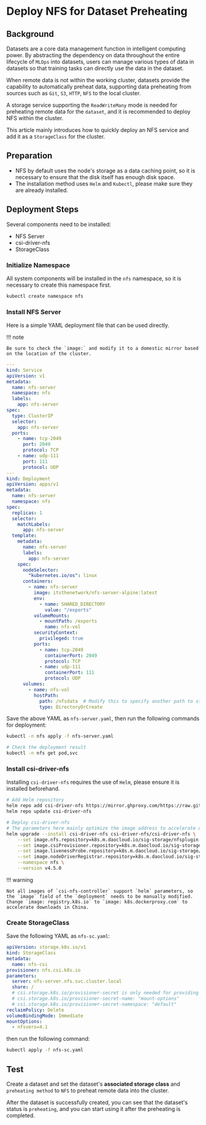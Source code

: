 # Deploy NFS for Dataset Preheating

## Background

Datasets are a core data management function in intelligent computing power.
By abstracting the dependency on data throughout the entire lifecycle of `MLOps`
into datasets, users can manage various types of data in datasets so that
training tasks can directly use the data in the dataset.

When remote data is not within the working cluster, datasets provide the capability
to automatically preheat data, supporting data preheating from sources such as
`Git`, `S3`, `HTTP`, `NFS` to the local cluster.

A storage service supporting the `ReadWriteMany` mode is needed for preheating
remote data for the `dataset`, and it is recommended to deploy NFS within the cluster.

This article mainly introduces how to quickly deploy an NFS service and add it as a
`StorageClass` for the cluster.

## Preparation

* NFS by default uses the node's storage as a data caching point,
  so it is necessary to ensure that the disk itself has enough disk space.
* The installation method uses `Helm` and `Kubectl`, please make sure they are already installed.

## Deployment Steps

Several components need to be installed:

* NFS Server
* csi-driver-nfs
* StorageClass

### Initialize Namespace

All system components will be installed in the `nfs` namespace,
so it is necessary to create this namespace first.

```bash
kubectl create namespace nfs
```

### Install NFS Server

Here is a simple YAML deployment file that can be used directly.

!!! note

    Be sure to check the `image:` and modify it to a domestic mirror based on the location of the cluster.

```yaml titile="nfs-server.yaml"
---
kind: Service
apiVersion: v1
metadata:
  name: nfs-server
  namespace: nfs
  labels:
    app: nfs-server
spec:
  type: ClusterIP
  selector:
    app: nfs-server
  ports:
    - name: tcp-2049
      port: 2049
      protocol: TCP
    - name: udp-111
      port: 111
      protocol: UDP
---
kind: Deployment
apiVersion: apps/v1
metadata:
  name: nfs-server
  namespace: nfs
spec:
  replicas: 1
  selector:
    matchLabels:
      app: nfs-server
  template:
    metadata:
      name: nfs-server
      labels:
        app: nfs-server
    spec:
      nodeSelector:
        "kubernetes.io/os": linux
      containers:
        - name: nfs-server
          image: itsthenetwork/nfs-server-alpine:latest
          env:
            - name: SHARED_DIRECTORY
              value: "/exports"
          volumeMounts:
            - mountPath: /exports
              name: nfs-vol
          securityContext:
            privileged: true
          ports:
            - name: tcp-2049
              containerPort: 2049
              protocol: TCP
            - name: udp-111
              containerPort: 111
              protocol: UDP
      volumes:
        - name: nfs-vol
          hostPath:
            path: /nfsdata  # Modify this to specify another path to store NFS shared data
            type: DirectoryOrCreate
```

Save the above YAML as `nfs-server.yaml`, then run the following commands for deployment:

```bash
kubectl -n nfs apply -f nfs-server.yaml

# Check the deployment result
kubectl -n nfs get pod,svc
```

### Install csi-driver-nfs

Installing `csi-driver-nfs` requires the use of `Helm`, please ensure it is installed beforehand.

```bash
# Add Helm repository
helm repo add csi-driver-nfs https://mirror.ghproxy.com/https://raw.githubusercontent.com/kubernetes-csi/csi-driver-nfs/master/charts
helm repo update csi-driver-nfs

# Deploy csi-driver-nfs
# The parameters here mainly optimize the image address to accelerate downloads in China
helm upgrade --install csi-driver-nfs csi-driver-nfs/csi-driver-nfs \
    --set image.nfs.repository=k8s.m.daocloud.io/sig-storage/nfsplugin \
    --set image.csiProvisioner.repository=k8s.m.daocloud.io/sig-storage/csi-provisioner \
    --set image.livenessProbe.repository=k8s.m.daocloud.io/sig-storage/livenessprobe \
    --set image.nodeDriverRegistrar.repository=k8s.m.daocloud.io/sig-storage/csi-node-driver-registrar \
    --namespace nfs \
    --version v4.5.0
```

!!! warning

    Not all images of `csi-nfs-controller` support `helm` parameters, so the `image` field of the `deployment` needs to be manually modified.
    Change `image: registry.k8s.io` to `image: k8s.dockerproxy.com` to accelerate downloads in China.

### Create StorageClass

Save the following YAML as `nfs-sc.yaml`:

```yaml title="nfs-sc.yaml"
apiVersion: storage.k8s.io/v1
kind: StorageClass
metadata:
  name: nfs-csi
provisioner: nfs.csi.k8s.io
parameters:
  server: nfs-server.nfs.svc.cluster.local
  share: /
  # csi.storage.k8s.io/provisioner-secret is only needed for providing mountOptions in DeleteVolume
  # csi.storage.k8s.io/provisioner-secret-name: "mount-options"
  # csi.storage.k8s.io/provisioner-secret-namespace: "default"
reclaimPolicy: Delete
volumeBindingMode: Immediate
mountOptions:
  - nfsvers=4.1
```

then run the following command:

```bash
kubectl apply -f nfs-sc.yaml
```

## Test

Create a dataset and set the dataset's **associated storage class** and
`preheating method` to `NFS` to preheat remote data into the cluster.

After the dataset is successfully created, you can see that the dataset's status is `preheating`,
and you can start using it after the preheating is completed.
